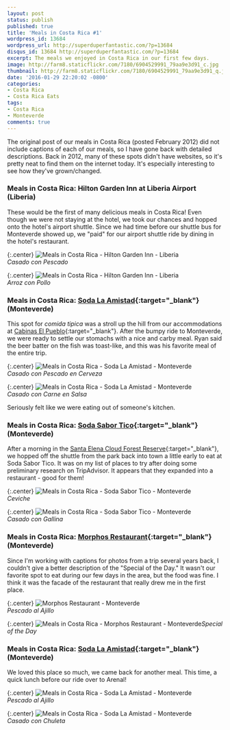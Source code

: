 ```yaml
---
layout: post
status: publish
published: true
title: 'Meals in Costa Rica #1'
wordpress_id: 13684
wordpress_url: http://superduperfantastic.com/?p=13684
disqus_id: 13684 http://superduperfantastic.com/?p=13684
excerpt: The meals we enjoyed in Costa Rica in our first few days.
image: http://farm8.staticflickr.com/7180/6904529991_79aa9e3d91_c.jpg
thumbnail: http://farm8.staticflickr.com/7180/6904529991_79aa9e3d91_q.jpg
date: '2016-01-29 22:20:02 -0800'
categories:
- Costa Rica
- Costa Rica Eats
tags:
- Costa Rica
- Monteverde
comments: true
---
```

The original post of our meals in Costa Rica (posted February 2012) did not include captions of each of our meals, so I have gone back with detailed descriptions. Back in 2012, many of these spots didn't have websites, so it's pretty neat to find them on the internet today. It's especially interesting to see how they've grown/changed.

### Meals in Costa Rica: Hilton Garden Inn at Liberia Airport (Liberia)

These would be the first of many delicious meals in Costa Rica! Even though we were not staying at the hotel, we took our chances and hopped onto the hotel's airport shuttle. Since we had time before our shuttle bus for Monteverde showed up, we "paid" for our airport shuttle ride by dining in the hotel's restaurant.

{:.center}
![Meals in Costa Rica - Hilton Garden Inn - Liberia](http://farm8.staticflickr.com/7180/6904529991_79aa9e3d91_c.jpg)  
_Casado con Pescado_

{:.center}
![Meals in Costa Rica - Hilton Garden Inn - Liberia](http://farm8.staticflickr.com/7069/6904534519_698c2ec3e3_c.jpg)  
_Arroz con Pollo_

### Meals in Costa Rica: [Soda La Amistad](https://www.facebook.com/Soda-La-Amistad-267542249922838/){:target="_blank"} (Monteverde)

This spot for _comida tipica_ was a stroll up the hill from our accommodations at [Cabinas El Pueblo](http://cabinaselpueblo.com/index1.php){:target="_blank"}. After the bumpy ride to Monteverde, we were ready to settle our stomachs with a nice and carby meal. Ryan said the beer batter on the fish was toast-like, and this was his favorite meal of the entire trip.

{:.center}
![Meals in Costa Rica - Soda La Amistad - Monteverde](http://farm8.staticflickr.com/7039/6904563697_b22dc3f6ab_c.jpg)  
_Casado con Pescado en Cerveza_

{:.center}
![Meals in Costa Rica - Soda La Amistad - Monteverde](http://farm8.staticflickr.com/7198/6904566889_556bc0099c_c.jpg)  
_Casado con Carne en Salsa_

Seriously felt like we were eating out of someone's kitchen.

### Meals in Costa Rica: [Soda Sabor Tico](http://www.restaurantesabortico.com/#_=_){:target="_blank"} (Monteverde)

After a morning in the [Santa Elena Cloud Forest Reserve](http://superduperfantastic.com/santa-elena-cloud-forest-reserve-monteverde/15700/){:target="_blank"}, we hopped off the shuttle from the park back into town a little early to eat at Soda Sabor Tico. It was on my list of places to try after doing some preliminary research on TripAdvisor. It appears that they expanded into a restaurant - good for them!

{:.center}
![Meals in Costa Rica - Soda Sabor Tico - Monteverde](http://farm8.staticflickr.com/7196/6908122791_b0564200b3_c.jpg)  
_Ceviche_

{:.center}
![Meals in Costa Rica - Soda Sabor Tico - Monteverde](http://farm8.staticflickr.com/7189/6908124845_aa67bcc19b_c.jpg)  
_Casado con Gallina_

### Meals in Costa Rica: [Morphos Restaurant](http://www.morphosrestaurant.com/#_=_){:target="_blank"} (Monteverde)

Since I'm working with captions for photos from a trip several years back, I couldn't give a better description of the "Special of the Day." It wasn't our favorite spot to eat during our few days in the area, but the food was fine. I think it was the facade of the restaurant that really drew me in the first place.

{:.center}
![Morphos Restaurant - Monteverde](http://farm8.staticflickr.com/7202/6908316481_af377ecac2_c.jpg)  
_Pescado al Ajillo_

{:.center}
![Meals in Costa Rica - Morphos Restaurant - Monteverde](http://farm8.staticflickr.com/7199/6908319337_afe60a27e2_c.jpg)_Special of the Day_

### Meals in Costa Rica: [Soda La Amistad](https://www.facebook.com/Soda-La-Amistad-267542249922838/){:target="_blank"} (Monteverde)

We loved this place so much, we came back for another meal. This time, a quick lunch before our ride over to Arenal!

{:.center}
![Meals in Costa Rica - Soda La Amistad - Monteverde](http://farm8.staticflickr.com/7184/6908391993_11b89a449b_c.jpg)  
_Pescado al Ajillo_

{:.center}
![Meals in Costa Rica - Soda La Amistad - Monteverde](http://farm8.staticflickr.com/7045/6908393733_77a80efd00_c.jpg)  
_Casado con Chuleta_
